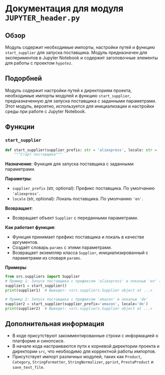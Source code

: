 # Документация для модуля `JUPYTER_header.py`

## Обзор

Модуль содержит необходимые импорты, настройки путей и функцию `start_supplier` для запуска поставщика.
Модуль предназначен для экспериментов в Jupyter Notebook и содержит заголовочные элементы для работы с проектом `hypotez`.

## Подорбней

Модуль содержит настройки путей к директориям проекта, необходимые импорты модулей и функцию `start_supplier`, предназначенную для запуска поставщика с заданными параметрами. Этот модуль, вероятно, используется для инициализации и настройки среды при работе с Jupyter Notebook.

## Функции

### `start_supplier`

```python
def start_supplier(supplier_prefix: str = 'aliexpress', locale: str = 'en'):
    """Старт поставщика"""
```

**Назначение**: Функция для запуска поставщика с заданными параметрами.

**Параметры**:
- `supplier_prefix` (str, optional): Префикс поставщика. По умолчанию `'aliexpress'`.
- `locale` (str, optional): Локаль поставщика. По умолчанию `'en'`.

**Возвращает**:
- Возвращает объект `Supplier` с переданными параметрами.

**Как работает функция**:
- Функция принимает префикс поставщика и локаль в качестве аргументов.
- Создаёт словарь `params` с этими параметрами.
- Возвращает экземпляр класса `Supplier`, инициализированный с параметрами из словаря `params`.

**Примеры**:

```python
from src.suppliers import Supplier
# Пример 1: Запуск поставщика с префиксом 'aliexpress' и локалью 'en' (значения по умолчанию)
supplier1 = start_supplier()
print(supplier1)  # Выведет: <src.suppliers.Supplier object at ...>

# Пример 2: Запуск поставщика с префиксом 'amazon' и локалью 'de'
supplier2 = start_supplier(supplier_prefix='amazon', locale='de')
print(supplier2)  # Выведет: <src.suppliers.Supplier object at ...>
```

## Дополнительная информация

- В коде присутствуют закомментированные строки с информацией о платформе и синопсисе.
- В начале кода настраиваются пути к корневой директории проекта и директории `src`, что необходимо для корректной работы импортов.
- Присутствует импорт различных модулей, таких как `Product`, `Category`, `StringFormatter`, `StringNormalizer`, `pprint`, `PrestaProduct` и `save_text_file`.